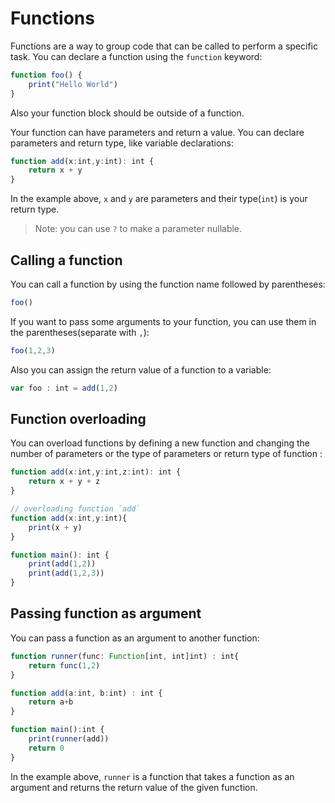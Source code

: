 # Functions
Functions are a way to group code that can be called to perform a specific task. You can declare a function using the `function` keyword:
```typescript
function foo() {
    print("Hello World")
}
```

Also your function block should be outside of a function.

Your function can have parameters and return a value. You can declare parameters and return type, like variable declarations:
```typescript
function add(x:int,y:int): int {
    return x + y
}
```
In the example above, `x` and `y` are parameters and their type(`int`) is your return type.

> Note: you can use `?` to make a parameter nullable.

## Calling a function
You can call a function by using the function name followed by parentheses:
```typescript
foo()
```
If you want to pass some arguments to your function, you can use them in the parentheses(separate with `,`):
```typescript
foo(1,2,3)
```

Also you can assign the return value of a function to a variable:
```typescript
var foo : int = add(1,2)
```

## Function overloading
You can overload functions by defining a new function and changing the number of parameters or the type of parameters or return type of function :
```typescript
function add(x:int,y:int,z:int): int {
    return x + y + z
}

// overloading function `add`
function add(x:int,y:int){
    print(x + y)
}

function main(): int {
    print(add(1,2))
    print(add(1,2,3))
}
```

## Passing function as argument
You can pass a function as an argument to another function:
```typescript
function runner(func: Function[int, int]int) : int{
    return func(1,2)
}

function add(a:int, b:int) : int {
    return a+b
}

function main():int {
    print(runner(add))
    return 0
}
```
In the example above, `runner` is a function that takes a function as an argument and returns the return value of the given function.
